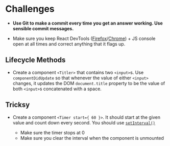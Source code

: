 # Challenges

- **Use Git to make a commit every time you get an answer working. Use sensible commit messages.**

- Make sure you keep React DevTools ([Firefox](https://addons.mozilla.org/en-US/firefox/addon/react-devtools/)/[Chrome](https://chrome.google.com/webstore/detail/react-developer-tools/fmkadmapgofadopljbjfkapdkoienihi)) + JS console open at all times and correct anything that it flags up.

## Lifecycle Methods

- Create a component `<Titler>` that contains two `<input>`s. Use `componentDidUpdate` so that whenever the value of either `<input>` changes, it updates the DOM `document.title` property to be the value of both `<input>`s concatenated with a space.


## Tricksy

- Create a component `<Timer start={ 60 }>`. It should start at the given value and count down every second. You should use [`setInterval()`](https://developer.mozilla.org/en-US/docs/Web/API/WindowOrworkerGlobalScope/setInterval)

    - Make sure the timer stops at 0
    - Make sure you clear the interval when the component is unmounted
